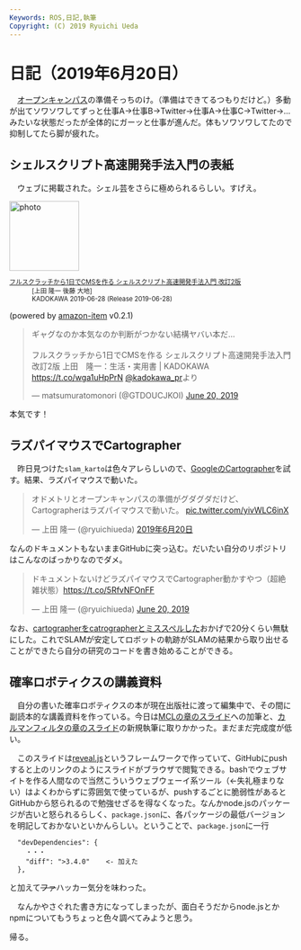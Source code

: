 ```yaml
---
Keywords: ROS,日記,執筆
Copyright: (C) 2019 Ryuichi Ueda
---
```


# 日記（2019年6月20日） 

　[オープンキャンパス](https://www.it-chiba.ac.jp/admissions/event/oc/)の準備そっちのけ。（準備はできてるつもりだけど。）多動が出てソワソワしてずっと仕事A->仕事B->Twitter->仕事A->仕事C->Twitter->...みたいな状態だったが全体的にガーッと仕事が進んだ。体もソワソワしてたので抑制してたら脚が疲れた。

## シェルスクリプト高速開発手法入門の表紙 

　ウェブに掲載された。シェル芸をさらに極められるらしい。すげえ。

<div class="card">
  <div class="row no-gutters">
    <div class="col-md-2">
      <a class="item url" href="https://www.amazon.co.jp/exec/obidos/ASIN/4048930699/ryuichiueda-22"><img src="https://images-fe.ssl-images-amazon.com/images/I/51T-SfWPsPL._SL160_.jpg" width="124" alt="photo"></a>
    </div>
    <div class="col-md-10">
      <div class="card-body">
        <dl class="fn" style="font-size:80%">
          <dt><a href="https://www.amazon.co.jp/exec/obidos/ASIN/4048930699/ryuichiueda-22">フルスクラッチから1日でCMSを作る シェルスクリプト高速開発手法入門 改訂2版</a></dt>
          <dd>[上田 隆一 後藤 大地]</dd>
          <dd>KADOKAWA 2019-06-28 (Release 2019-06-28)</dd>
        </dl>
        <p class="powered-by" >(powered by <a href="https://github.com/spiegel-im-spiegel/amazon-item" >amazon-item</a> v0.2.1)</p>
      </div>
    </div>
  </div>
</div>


<blockquote class="twitter-tweet" data-partner="tweetdeck"><p lang="ja" dir="ltr">ギャグなのか本気なのか判断がつかない結構ヤバい本だ…<br><br>フルスクラッチから1日でCMSを作る シェルスクリプト高速開発手法入門 改訂2版 上田　隆一：生活・実用書 | KADOKAWA <a href="https://t.co/wga1uHpPrN">https://t.co/wga1uHpPrN</a> <a href="https://twitter.com/kadokawa_PR?ref_src=twsrc%5Etfw">@kadokawa_pr</a>より</p>&mdash; matsumuratomonori (@GTDOUCJKOI) <a href="https://twitter.com/GTDOUCJKOI/status/1141509556167532544?ref_src=twsrc%5Etfw">June 20, 2019</a></blockquote>
<script async src="https://platform.twitter.com/widgets.js" charset="utf-8"></script>


本気です！


## ラズパイマウスでCartographer

　昨日見つけた`slam_karto`は色々アレらしいので、[GoogleのCartographer](https://github.com/googlecartographer/cartographer)を試す。結果、ラズパイマウスで動いた。

<blockquote class="twitter-tweet" data-lang="ja"><p lang="ja" dir="ltr">オドメトリとオープンキャンパスの準備がグダグダだけど、Cartographerはラズパイマウスで動いた。 <a href="https://t.co/yivWLC6inX">pic.twitter.com/yivWLC6inX</a></p>&mdash; 上田 隆一 (@ryuichiueda) <a href="https://twitter.com/ryuichiueda/status/1141628586056540160?ref_src=twsrc%5Etfw">2019年6月20日</a></blockquote>
<script async src="https://platform.twitter.com/widgets.js" charset="utf-8"></script>


なんのドキュメントもないままGitHubに突っ込む。だいたい自分のリポジトリはこんなのばっかりなのでダメ。

<blockquote class="twitter-tweet" data-partner="tweetdeck"><p lang="ja" dir="ltr">ドキュメントないけどラズパイマウスでCartographer動かすやつ（超絶雑状態）<a href="https://t.co/5RfvNFOnFF">https://t.co/5RfvNFOnFF</a></p>&mdash; 上田 隆一 (@ryuichiueda) <a href="https://twitter.com/ryuichiueda/status/1141654834539446272?ref_src=twsrc%5Etfw">June 20, 2019</a></blockquote>
<script async src="https://platform.twitter.com/widgets.js" charset="utf-8"></script>


なお、[cartographerをcatrographerとミススペルした](https://github.com/ryuichiueda/raspimouse_cartographer/commit/5205c85f7721932ca837113574a1047866de7013)おかげで20分くらい無駄にした。これでSLAMが安定してロボットの軌跡がSLAMの結果から取り出せることができたら自分の研究のコードを書き始めることができる。


## 確率ロボティクスの講義資料

　自分の書いた確率ロボティクスの本が現在出版社に渡って編集中で、その間に副読本的な講義資料を作っている。今日は[MCLの章のスライド](https://ryuichiueda.github.io/LNPR_SLIDES/slides/chap5_60min.html#/)への加筆と、[カルマンフィルタの章のスライド](https://ryuichiueda.github.io/LNPR_SLIDES/slides/chap6_60min.html#/)の新規執筆に取りかかった。まだまだ完成度が低い。

　このスライドは[reveal.js](https://revealjs.com/)というフレームワークで作っていて、GitHubにpushすると上のリンクのようにスライドがブラウザで閲覧できる。bashでウェブサイトを作る人間なので当然こういうウェブウェーイ系ツール（←失礼極まりない）はよくわからずに雰囲気で使っているが、pushするごとに脆弱性があるとGitHubから怒られるので勉強せざるを得なくなった。なんかnode.jsのパッケージが古いと怒られるらしく、`package.json`に、各パッケージの最低バージョンを明記しておかないといかんらしい。ということで、`package.json`に一行

```
  "devDependencies": {
    ・・・
    "diff": ">3.4.0"    <- 加えた
  },
```
と加えて~~ファ~~ハッカー気分を味わった。

　なんかやさぐれた書き方になってしまったが、面白そうだからnode.jsとかnpmについてもうちょっと色々調べてみようと思う。


帰る。
